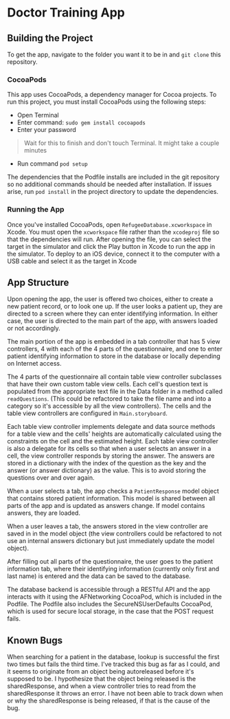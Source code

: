 # Doctor Training App

## Building the Project

To get the app, navigate to the folder you want it to be in and
`git clone` this repository.

### CocoaPods

This app uses CocoaPods, a dependency manager for Cocoa projects. To run this
project, you must install CocoaPods using the following steps:

- Open Terminal
- Enter command: `sudo gem install cocoapods`
- Enter your password

> Wait for this to finish and don't touch Terminal.  It might take a couple minutes

- Run command `pod setup`

The dependencies that the Podfile installs are included in the git repository 
so no additional commands should be needed after installation. If issues arise,
run `pod install` in the project directory to update the dependencies.

### Running the App

Once you've installed CocoaPods, open `RefugeeDatabase.xcworkspace` in Xcode.
You must open the `xcworkspace` file rather than the `xcodeproj` file so that 
the dependencies will run. After opening the file, you can select the target in 
the simulator and click the Play button in Xcode to run the app in the simulator.
To deploy to an iOS device, connect it to the computer with a USB cable and select
it as the target in Xcode

## App Structure

Upon opening the app, the user is offered two choices, either to create a new
patient record, or to look one up. If the user looks a patient up, they are 
directed to a screen where they can enter identifying information. In either
case, the user is directed to the main part of the app, with answers loaded or
not accordingly.

The main portion of the app is embedded in a tab controller that has 5 view
controllers, 4 with each of the 4 parts of the questionnaire, and one to enter
patient identifying information to store in the database or locally depending on
Internet access.

The 4 parts of the questionnaire all contain table view controller subclasses that
have their own custom table view cells. Each cell's question text is populated from
the appropriate text file in the Data folder in a method called `readQuestions`. (This
could be refactored to take the file name and into a category so it's accessible
by all the view controllers). The cells and the table view controllers are configured
in `Main.storyboard`. 

Each table view controller implements delegate and data source
methods for a table view and the cells' heights are automatically calculated using
the constraints on the cell and the estimated height. Each table view controller
is also a delegate for its cells so that when a user selects an answer in a cell,
the view controller responds by storing the answer. The answers are stored in a
dictionary with the index of the question as the key and the answer (or answer dictionary)
as the value. This is to avoid storing the questions over and over again. 

When a user selects a tab, the app checks a `PatientResponse` model object that
contains stored patient information. This model is shared between all parts of the
app and is updated as answers change. If model contains answers, they are loaded.

When a user leaves a tab, the answers stored in the view controller are saved in
in the model object (the view controllers could be refactored to not use an internal
answers dictionary but just immediately update the model object).

After filling out all parts of the questionnaire, the user goes to the patient
information tab, where their identifying information (currently only first and
last name) is entered and the data can be saved to the database.

The database backend is accessible through a RESTful API and the app interacts with
it using the AFNetworking CocoaPod, which is included in the Podfile. The Podfile 
also includes the SecureNSUserDefaults CocoaPod, which is used for secure local
storage, in the case that the POST request fails. 

## Known Bugs

When searching for a patient in the database, lookup is successful the first two
times but fails the third time. I've tracked this bug as far as I could, and it
seems to originate from an object being autoreleased before it's supposed to be.
I hypothesize that the object being released is the sharedResponse, and when a
view controller tries to read from the sharedResponse it throws an error. I
have not been able to track down when or why the sharedResponse is being released,
if that is the cause of the bug.
